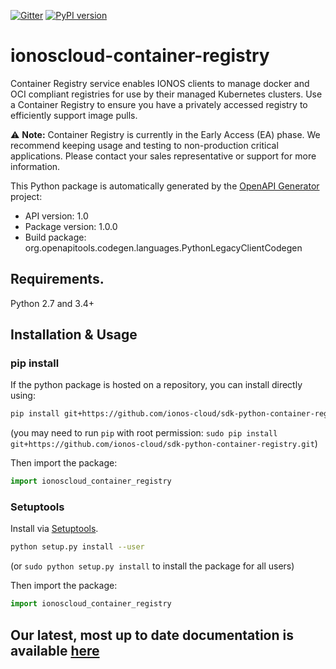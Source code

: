 [![Gitter](https://img.shields.io/gitter/room/ionos-cloud/sdk-general)](https://gitter.im/ionos-cloud/sdk-general)
[![PyPI version](https://img.shields.io/pypi/v/ionoscloud-container-registry)](https://pypi.org/project/ionoscloud-container-registry/)


# ionoscloud-container-registry
Container Registry service enables IONOS clients to manage docker and OCI compliant registries for use by their managed Kubernetes clusters. Use a Container Registry to ensure you have a privately accessed registry to efficiently support image pulls.

⚠️ **Note:** Container Registry is currently in the Early Access (EA) phase. We recommend keeping usage and testing to non-production critical applications. Please contact your sales representative or support for more information.

This Python package is automatically generated by the [OpenAPI Generator](https://openapi-generator.tech) project:

- API version: 1.0
- Package version: 1.0.0
- Build package: org.openapitools.codegen.languages.PythonLegacyClientCodegen

## Requirements.

Python 2.7 and 3.4+

## Installation & Usage
### pip install

If the python package is hosted on a repository, you can install directly using:

```sh
pip install git+https://github.com/ionos-cloud/sdk-python-container-registry.git
```
(you may need to run `pip` with root permission: `sudo pip install git+https://github.com/ionos-cloud/sdk-python-container-registry.git`)

Then import the package:
```python
import ionoscloud_container_registry
```

### Setuptools

Install via [Setuptools](http://pypi.python.org/pypi/setuptools).

```sh
python setup.py install --user
```
(or `sudo python setup.py install` to install the package for all users)

Then import the package:
```python
import ionoscloud_container_registry
```
## Our latest, most up to date documentation is available [here](https://github.com/ionos-cloud/sdk-python-container-registry/blob/master/docs/README.md)
